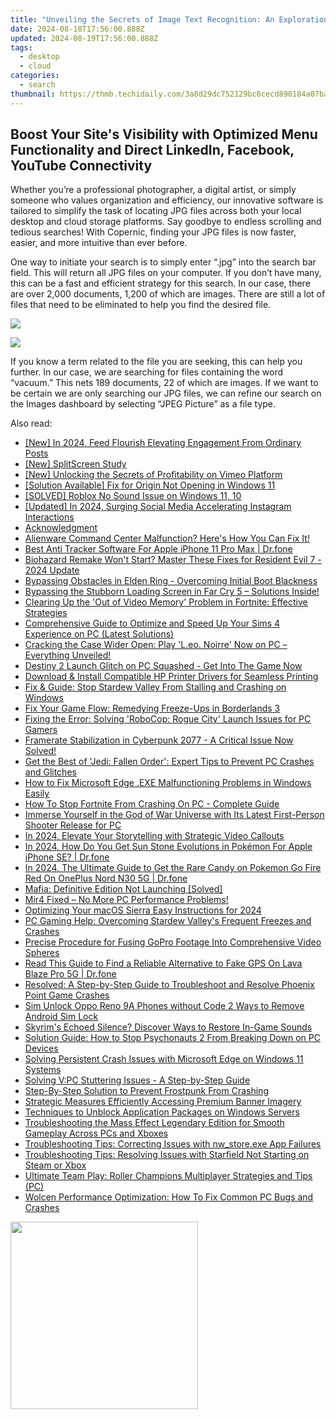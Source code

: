 ```yaml
---
title: "Unveiling the Secrets of Image Text Recognition: An Exploration of OCR Technology"
date: 2024-08-18T17:56:00.888Z
updated: 2024-08-19T17:56:00.888Z
tags:
  - desktop
  - cloud
categories:
  - search
thumbnail: https://thmb.techidaily.com/3a8d29dc752129bc6cecd890184a07ba60927370b95afc8af67003c49b108b72.jpg
---
```


## Boost Your Site's Visibility with Optimized Menu Functionality and Direct LinkedIn, Facebook, YouTube Connectivity

Whether you’re a professional photographer, a digital artist, or simply someone who values organization and efficiency, our innovative software is tailored to simplify the task of locating JPG files across both your local desktop and cloud storage platforms. Say goodbye to endless scrolling and tedious searches! With Copernic, finding your JPG files is now faster, easier, and more intuitive than ever before.

 One way to initiate your search is to simply enter “.jpg” into the search bar field. This will return all JPG files on your computer. If you don’t have many, this can be a fast and efficient strategy for this search. In our case, there are over 2,000 documents, 1,200 of which are images. There are still a lot of files that need to be eliminated to help you find the desired file.

![](https://copernic.com/wp-content/uploads/2024/04/Memories1.png)

![](https://copernic.com/wp-content/uploads/2024/04/Memories2.png)

 If you know a term related to the file you are seeking, this can help you further. In our case, we are searching for files containing the word “vacuum.” This nets 189 documents, 22 of which are images. If we want to be certain we are only searching our JPG files, we can refine our search on the Images dashboard by selecting “JPEG Picture” as a file type.


<ins class="adsbygoogle"
     style="display:block"
     data-ad-format="autorelaxed"
     data-ad-client="ca-pub-7571918770474297"
     data-ad-slot="1223367746"></ins>



<ins class="adsbygoogle"
     style="display:block"
     data-ad-client="ca-pub-7571918770474297"
     data-ad-slot="8358498916"
     data-ad-format="auto"
     data-full-width-responsive="true"></ins>

<span class="atpl-alsoreadstyle">Also read:</span>
<div><ul>
<li><a href="https://facebook-videos.techidaily.com/new-in-2024-feed-flourish-elevating-engagement-from-ordinary-posts/"><u>[New] In 2024, Feed Flourish  Elevating Engagement From Ordinary Posts</u></a></li>
<li><a href="https://screen-mirroring-recording.techidaily.com/new-splitscreen-study/"><u>[New] SplitScreen Study</u></a></li>
<li><a href="https://vimeo-videos.techidaily.com/new-unlocking-the-secrets-of-profitability-on-vimeo-platform/"><u>[New] Unlocking the Secrets of Profitability on Vimeo Platform</u></a></li>
<li><a href="https://win-blog.techidaily.com/solution-available-fix-for-origin-not-opening-in-windows-11/"><u>[Solution Available] Fix for Origin Not Opening in Windows 11</u></a></li>
<li><a href="https://win-blog.techidaily.com/solved-roblox-no-sound-issue-on-windows-11-10/"><u>[SOLVED] Roblox No Sound Issue on Windows 11, 10</u></a></li>
<li><a href="https://instagram-videos.techidaily.com/updated-in-2024-surging-social-media-accelerating-instagram-interactions/"><u>[Updated] In 2024, Surging Social Media  Accelerating Instagram Interactions</u></a></li>
<li><a href="https://win-blog.techidaily.com/acknowledgment/"><u>Acknowledgment</u></a></li>
<li><a href="https://win-blog.techidaily.com/alienware-command-center-malfunction-heres-how-you-can-fix-it/"><u>Alienware Command Center Malfunction? Here's How You Can Fix It!</u></a></li>
<li><a href="https://ios-location-track.techidaily.com/best-anti-tracker-software-for-apple-iphone-11-pro-max-drfone-by-drfone-virtual-ios/"><u>Best Anti Tracker Software For Apple iPhone 11 Pro Max | Dr.fone</u></a></li>
<li><a href="https://win-blog.techidaily.com/biohazard-remake-wont-start-master-these-fixes-for-resident-evil-7-2024-update/"><u>Biohazard Remake Won't Start? Master These Fixes for Resident Evil 7 - 2024 Update</u></a></li>
<li><a href="https://win-blog.techidaily.com/bypassing-obstacles-in-elden-ring-overcoming-initial-boot-blackness/"><u>Bypassing Obstacles in Elden Ring - Overcoming Initial Boot Blackness</u></a></li>
<li><a href="https://win-blog.techidaily.com/1723013291963-bypassing-the-stubborn-loading-screen-in-far-cry-5-solutions-inside/"><u>Bypassing the Stubborn Loading Screen in Far Cry 5 – Solutions Inside!</u></a></li>
<li><a href="https://win-blog.techidaily.com/clearing-up-the-out-of-video-memory-problem-in-fortnite-effective-strategies/"><u>Clearing Up the 'Out of Video Memory' Problem in Fortnite: Effective Strategies</u></a></li>
<li><a href="https://win-blog.techidaily.com/comprehensive-guide-to-optimize-and-speed-up-your-sims-4-experience-on-pc-latest-solutions/"><u>Comprehensive Guide to Optimize and Speed Up Your Sims 4 Experience on PC (Latest Solutions)</u></a></li>
<li><a href="https://win-blog.techidaily.com/cracking-the-case-wider-open-play-leo-noirre-now-on-pc-everything-unveiled/"><u>Cracking the Case Wider Open: Play 'L.eo. Noirre' Now on PC – Everything Unveiled!</u></a></li>
<li><a href="https://win-blog.techidaily.com/destiny-2-launch-glitch-on-pc-squashed-get-into-the-game-now/"><u>Destiny 2 Launch Glitch on PC Squashed - Get Into The Game Now</u></a></li>
<li><a href="https://hardware-help.techidaily.com/download-and-install-compatible-hp-printer-drivers-for-seamless-printing/"><u>Download & Install Compatible HP Printer Drivers for Seamless Printing</u></a></li>
<li><a href="https://win-blog.techidaily.com/fix-and-guide-stop-stardew-valley-from-stalling-and-crashing-on-windows/"><u>Fix & Guide: Stop Stardew Valley From Stalling and Crashing on Windows</u></a></li>
<li><a href="https://win-blog.techidaily.com/fix-your-game-flow-remedying-freeze-ups-in-borderlands-3/"><u>Fix Your Game Flow: Remedying Freeze-Ups in Borderlands 3</u></a></li>
<li><a href="https://win-blog.techidaily.com/fixing-the-error-solving-robocop-rogue-city-launch-issues-for-pc-gamers/"><u>Fixing the Error: Solving 'RoboCop: Rogue City' Launch Issues for PC Gamers</u></a></li>
<li><a href="https://win-blog.techidaily.com/framerate-stabilization-in-cyberpunk-2077-a-critical-issue-now-solved/"><u>Framerate Stabilization in Cyberpunk 2077 - A Critical Issue Now Solved!</u></a></li>
<li><a href="https://win-blog.techidaily.com/get-the-best-of-jedi-fallen-order-expert-tips-to-prevent-pc-crashes-and-glitches/"><u>Get the Best of 'Jedi: Fallen Order': Expert Tips to Prevent PC Crashes and Glitches</u></a></li>
<li><a href="https://win-blog.techidaily.com/how-to-fix-microsoft-edge-exe-malfunctioning-problems-in-windows-easily/"><u>How to Fix Microsoft Edge .EXE Malfunctioning Problems in Windows Easily</u></a></li>
<li><a href="https://win-blog.techidaily.com/how-to-stop-fortnite-from-crashing-on-pc-complete-guide/"><u>How To Stop Fortnite From Crashing On PC - Complete Guide</u></a></li>
<li><a href="https://win-blog.techidaily.com/immerse-yourself-in-the-god-of-war-universe-with-its-latest-first-person-shooter-release-for-pc/"><u>Immerse Yourself in the God of War Universe with Its Latest First-Person Shooter Release for PC</u></a></li>
<li><a href="https://screen-mirroring-recording.techidaily.com/in-2024-elevate-your-storytelling-with-strategic-video-callouts/"><u>In 2024, Elevate Your Storytelling with Strategic Video Callouts</u></a></li>
<li><a href="https://ios-pokemon-go.techidaily.com/in-2024-how-do-you-get-sun-stone-evolutions-in-pokemon-for-apple-iphone-se-drfone-by-drfone-virtual-ios/"><u>In 2024, How Do You Get Sun Stone Evolutions in Pokémon For Apple iPhone SE? | Dr.fone</u></a></li>
<li><a href="https://android-pokemon-go.techidaily.com/in-2024-the-ultimate-guide-to-get-the-rare-candy-on-pokemon-go-fire-red-on-oneplus-nord-n30-5g-drfone-by-drfone-virtual-android/"><u>In 2024, The Ultimate Guide to Get the Rare Candy on Pokemon Go Fire Red On OnePlus Nord N30 5G | Dr.fone</u></a></li>
<li><a href="https://win-blog.techidaily.com/mafia-definitive-edition-not-launching-solved/"><u>Mafia: Definitive Edition Not Launching [Solved]</u></a></li>
<li><a href="https://win-blog.techidaily.com/1723003314258-mir4-fixed-no-more-pc-performance-problems/"><u>Mir4 Fixed – No More PC Performance Problems!</u></a></li>
<li><a href="https://extra-approaches.techidaily.com/optimizing-your-macos-sierra-easy-instructions-for-2024/"><u>Optimizing Your macOS Sierra  Easy Instructions for 2024</u></a></li>
<li><a href="https://win-blog.techidaily.com/pc-gaming-help-overcoming-stardew-valleys-frequent-freezes-and-crashes/"><u>PC Gaming Help: Overcoming Stardew Valley's Frequent Freezes and Crashes</u></a></li>
<li><a href="https://extra-tips.techidaily.com/precise-procedure-for-fusing-gopro-footage-into-comprehensive-video-spheres/"><u>Precise Procedure for Fusing GoPro Footage Into Comprehensive Video Spheres</u></a></li>
<li><a href="https://fake-location.techidaily.com/read-this-guide-to-find-a-reliable-alternative-to-fake-gps-on-lava-blaze-pro-5g-drfone-by-drfone-virtual-android/"><u>Read This Guide to Find a Reliable Alternative to Fake GPS On Lava Blaze Pro 5G | Dr.fone</u></a></li>
<li><a href="https://win-blog.techidaily.com/resolved-a-step-by-step-guide-to-troubleshoot-and-resolve-phoenix-point-game-crashes/"><u>Resolved: A Step-by-Step Guide to Troubleshoot and Resolve Phoenix Point Game Crashes</u></a></li>
<li><a href="https://sim-unlock.techidaily.com/sim-unlock-oppo-reno-9a-phones-without-code-2-ways-to-remove-android-sim-lock-by-drfone-android/"><u>Sim Unlock Oppo Reno 9A Phones without Code 2 Ways to Remove Android Sim Lock</u></a></li>
<li><a href="https://win-blog.techidaily.com/skyrims-echoed-silence-discover-ways-to-restore-in-game-sounds/"><u>Skyrim's Echoed Silence? Discover Ways to Restore In-Game Sounds</u></a></li>
<li><a href="https://win-blog.techidaily.com/solution-guide-how-to-stop-psychonauts-2-from-breaking-down-on-pc-devices/"><u>Solution Guide: How to Stop Psychonauts 2 From Breaking Down on PC Devices</u></a></li>
<li><a href="https://win-blog.techidaily.com/solving-persistent-crash-issues-with-microsoft-edge-on-windows-11-systems/"><u>Solving Persistent Crash Issues with Microsoft Edge on Windows 11 Systems</u></a></li>
<li><a href="https://win-blog.techidaily.com/solving-vpc-stuttering-issues-a-step-by-step-guide/"><u>Solving V:PC Stuttering Issues - A Step-by-Step Guide</u></a></li>
<li><a href="https://win-blog.techidaily.com/step-by-step-solution-to-prevent-frostpunk-from-crashing/"><u>Step-By-Step Solution to Prevent Frostpunk From Crashing</u></a></li>
<li><a href="https://fox-access.techidaily.com/strategic-measures-efficiently-accessing-premium-banner-imagery/"><u>Strategic Measures  Efficiently Accessing Premium Banner Imagery</u></a></li>
<li><a href="https://windows11.techidaily.com/techniques-to-unblock-application-packages-on-windows-servers/"><u>Techniques to Unblock Application Packages on Windows Servers</u></a></li>
<li><a href="https://program-issues.techidaily.com/troubleshooting-the-mass-effect-legendary-edition-for-smooth-gameplay-across-pcs-and-xboxes/"><u>Troubleshooting the Mass Effect Legendary Edition for Smooth Gameplay Across PCs and Xboxes</u></a></li>
<li><a href="https://win-blog.techidaily.com/troubleshooting-tips-correcting-issues-with-nwstoreexe-app-failures/"><u>Troubleshooting Tips: Correcting Issues with nw_store.exe App Failures</u></a></li>
<li><a href="https://win-blog.techidaily.com/troubleshooting-tips-resolving-issues-with-starfield-not-starting-on-steam-or-xbox/"><u>Troubleshooting Tips: Resolving Issues with Starfield Not Starting on Steam or Xbox</u></a></li>
<li><a href="https://win-blog.techidaily.com/ultimate-team-play-roller-champions-multiplayer-strategies-and-tips-pc/"><u>Ultimate Team Play: Roller Champions Multiplayer Strategies and Tips (PC)</u></a></li>
<li><a href="https://win-blog.techidaily.com/wolcen-performance-optimization-how-to-fix-common-pc-bugs-and-crashes/"><u>Wolcen Performance Optimization: How To Fix Common PC Bugs and Crashes</u></a></li>
</ul></div>

<!-- affiliate ads begin -->
<a href="https://natural-cycles.sjv.io/c/5597632/2072199/17885" target="_top" id="2072199"><img src="//a.impactradius-go.com/display-ad/17885-2072199" border="0" alt="" width="300" height="300"/></a><img height="0" width="0" src="https://imp.pxf.io/i/5597632/2072199/17885" style="position:absolute;visibility:hidden;" border="0" />
<!-- affiliate ads end -->